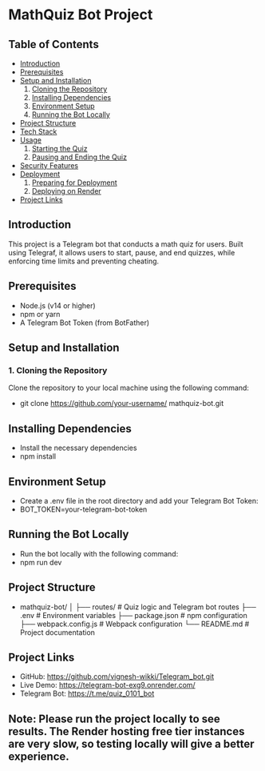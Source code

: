 # MathQuiz Bot Project

## Table of Contents
- [Introduction](#introduction)
- [Prerequisites](#prerequisites)
- [Setup and Installation](#setup-and-installation)
  1. [Cloning the Repository](#1-cloning-the-repository)
  2. [Installing Dependencies](#2-installing-dependencies)
  3. [Environment Setup](#3-environment-setup)
  4. [Running the Bot Locally](#4-running-the-bot-locally)
- [Project Structure](#project-structure)
- [Tech Stack](#tech-stack)
- [Usage](#usage)
  1. [Starting the Quiz](#1-starting-the-quiz)
  2. [Pausing and Ending the Quiz](#2-pausing-and-ending-the-quiz)
- [Security Features](#security-features)
- [Deployment](#deployment)
  1. [Preparing for Deployment](#1-preparing-for-deployment)
  2. [Deploying on Render](#2-deploying-on-render)
- [Project Links](#project-links)

## Introduction
This project is a Telegram bot that conducts a math quiz for users. Built using Telegraf, it allows users to start, pause, and end quizzes, while enforcing time limits and preventing cheating.

## Prerequisites
- Node.js (v14 or higher)
- npm or yarn
- A Telegram Bot Token (from BotFather)

## Setup and Installation

### 1. Cloning the Repository
Clone the repository to your local machine using the following command:

- git clone https://github.com/your-username/           mathquiz-bot.git

##  Installing Dependencies
- Install the necessary dependencies
- npm install

## Environment Setup
- Create a .env file in the root directory and add your Telegram Bot Token:
- BOT_TOKEN=your-telegram-bot-token

## Running the Bot Locally
- Run the bot locally with the following command:
- npm run dev

## Project Structure
- mathquiz-bot/
│
├── routes/                          # Quiz logic and Telegram bot routes 
├── .env                              # Environment variables 
├── package.json                      # npm configuration 
├── webpack.config.js                 # Webpack configuration 
└── README.md                         # Project documentation


## Project Links
- GitHub: https://github.com/vignesh-wikki/Telegram_bot.git
- Live Demo: https://telegram-bot-exg9.onrender.com/
- Telegram Bot: https://t.me/quiz_0101_bot

## Note: Please run the project locally to see results. The Render hosting free tier instances are very slow, so testing locally will give a better experience.